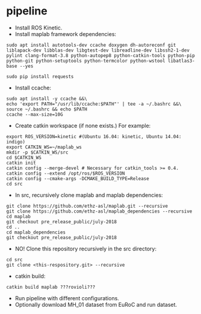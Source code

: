 # pipeline


- Install ROS Kinetic.
- Install maplab framework dependencies:
```
sudo apt install autotools-dev ccache doxygen dh-autoreconf git liblapack-dev libblas-dev libgtest-dev libreadline-dev libssh2-1-dev pylint clang-format-3.8 python-autopep8 python-catkin-tools python-pip python-git python-setuptools python-termcolor python-wstool libatlas3-base --yes

sudo pip install requests
```

- Install ccache:
```
sudo apt install -y ccache &&\
echo 'export PATH="/usr/lib/ccache:$PATH"' | tee -a ~/.bashrc &&\
source ~/.bashrc && echo $PATH
ccache --max-size=10G
```

- Create catkin workspace (if none exists.) For example:
```
export ROS_VERSION=kinetic #(Ubuntu 16.04: kinetic, Ubuntu 14.04: indigo)
export CATKIN_WS=~/maplab_ws
mkdir -p $CATKIN_WS/src
cd $CATKIN_WS
catkin init
catkin config --merge-devel # Necessary for catkin_tools >= 0.4.
catkin config --extend /opt/ros/$ROS_VERSION
catkin config --cmake-args -DCMAKE_BUILD_TYPE=Release
cd src
```

- In src, recursively clone maplab and maplab dependencies:
```
git clone https://github.com/ethz-asl/maplab.git --recursive
git clone https://github.com/ethz-asl/maplab_dependencies --recursive
cd maplab
git checkout pre_release_public/july-2018
cd ..
cd maplab_dependencies
git checkout pre_release_public/july-2018

```

- NO! Clone this repository recursively in the src directory:
```
cd src
git clone <this-respository.git> --recursive
```

- catkin build:
```
catkin build maplab ???rovioli???
```

- Run pipeline with different configurations.
- Optionally download MH_01 dataset from EuRoC and run dataset.
